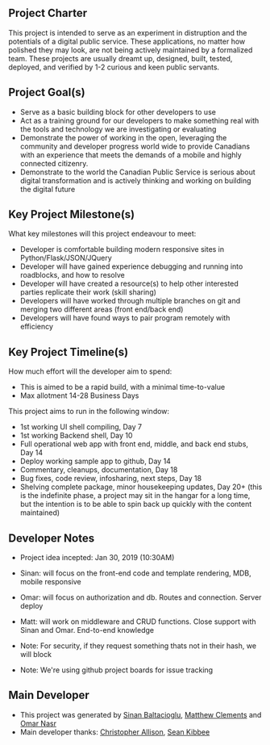 ## Project Charter

This project is intended to serve as an experiment in distruption and the potentials of a digital public service. These applications, no matter how polished they may look, are not being actively maintained by a formalized team. These projects are usually dreamt up, designed, built, tested, deployed, and verified by 1-2 curious and keen public servants.

## Project Goal(s)
* Serve as a basic building block for other developers to use
* Act as a training ground for our developers to make something real with the tools and technology we are investigating or evaluating
* Demonstrate the power of working in the open, leveraging the community and developer progress world wide to provide Canadians with an experience that meets the demands of a mobile and highly connected citizenry.
* Demonstrate to the world the Canadian Public Service is serious about digital transformation and is actively thinking and working on building the digital future

## Key Project Milestone(s)

What key milestones will this project endeavour to meet:
* Developer is comfortable building modern responsive sites in Python/Flask/JSON/JQuery
* Developer will have gained experience debugging and running into roadblocks, and how to resolve
* Developer will have created a resource(s) to help other interested parties replicate their work (skill sharing)
* Developers will have worked through multiple branches on git and merging two different areas (front end/back end)
* Developers will have found ways to pair program remotely with efficiency

##  Key Project Timeline(s)

How much effort will the developer aim to spend:
* This is aimed to be a rapid build, with a minimal time-to-value
* Max allotment 14-28 Business Days

This project aims to run in the following window:
* 1st working UI shell compiling, Day 7
* 1st working Backend shell, Day 10
* Full operational web app with front end, middle, and back end stubs, Day 14
* Deploy working sample app to github, Day 14
* Commentary, cleanups, documentation, Day 18
* Bug fixes, code review, infosharing, next steps, Day 18
* Shelving complete package, minor housekeeping updates, Day 20+ (this is the indefinite phase, a project may sit in the hangar for a long time, but the intention is to be able to spin back up quickly with the content maintained)

## Developer Notes

* Project idea incepted: Jan 30, 2019 (10:30AM)

* Sinan: will focus on the front-end code and template rendering, MDB, mobile responsive
* Omar: will focus on authorization and db. Routes and connection. Server deploy
* Matt: will work on middleware and CRUD functions. Close support with Sinan and Omar. End-to-end knowledge

* Note: For security, if they request something thats not in their hash, we will block
* Note: We're using github project boards for issue tracking 

## Main Developer

* This project was generated by [Sinan Baltacioglu](https://medium.com/the-mighty-weasel), [Matthew Clements](https://github.com/clements-m) and [Omar Nasr](https://twitter.com/thenextmusk/media)
* Main developer thanks: [Christopher Allison](https://github.com/ToferC), [Sean Kibbee](https://github.com/sdkibb) 